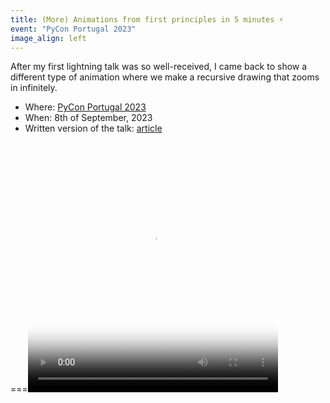 ```yaml
---
title: (More) Animations from first principles in 5 minutes ⚡️
event: "PyCon Portugal 2023"
image_align: left
---
```


After my first lightning talk was so well-received, I came back to show a different type of animation where we make a recursive drawing that zooms in infinitely.

 - Where: [PyCon Portugal 2023](https://2023.pycon.pt)
 - When: 8th of September, 2023
 - Written version of the talk: [article](/blog/more-animations-from-first-principles-in-5-minutes)

===<video width="400" height="400" poster="/blog/more-animations-from-first-principles-in-5-minutes/_zoom_triangle.mp4.thumb.png" controls>
<source src="/blog/more-animations-from-first-principles-in-5-minutes/_zoom_triangle.mp4" type="video/mp4">
</video>
